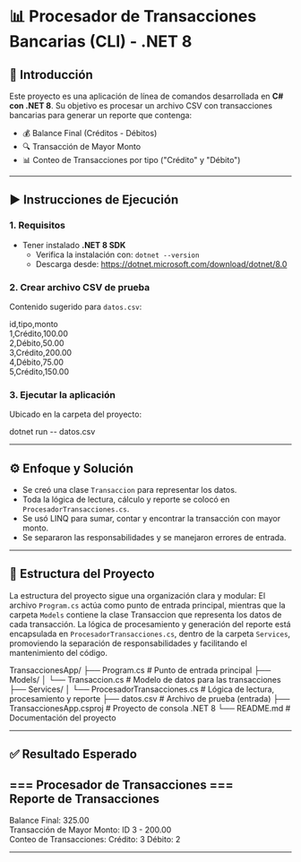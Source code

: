 # 📊 Procesador de Transacciones Bancarias (CLI) - .NET 8

## 🧾 Introducción

Este proyecto es una aplicación de línea de comandos desarrollada en **C# con .NET 8**. Su objetivo es procesar un archivo CSV con transacciones bancarias para generar un reporte que contenga:

- 💰 Balance Final (Créditos - Débitos)
- 🔍 Transacción de Mayor Monto
- 📊 Conteo de Transacciones por tipo ("Crédito" y "Débito")

---

## ▶️ Instrucciones de Ejecución

### 1. Requisitos

- Tener instalado **.NET 8 SDK**
  - Verifica la instalación con: `dotnet --version`
  - Descarga desde: https://dotnet.microsoft.com/download/dotnet/8.0

### 2. Crear archivo CSV de prueba

Contenido sugerido para `datos.csv`:

id,tipo,monto  
1,Crédito,100.00  
2,Débito,50.00  
3,Crédito,200.00  
4,Débito,75.00  
5,Crédito,150.00  

### 3. Ejecutar la aplicación

Ubicado en la carpeta del proyecto:

dotnet run -- datos.csv

---

## ⚙️ Enfoque y Solución

- Se creó una clase `Transaccion` para representar los datos.
- Toda la lógica de lectura, cálculo y reporte se colocó en `ProcesadorTransacciones.cs`.
- Se usó LINQ para sumar, contar y encontrar la transacción con mayor monto.
- Se separaron las responsabilidades y se manejaron errores de entrada.

---

## 📁 Estructura del Proyecto
La estructura del proyecto sigue una organización clara y modular: 
El archivo `Program.cs` actúa como punto de entrada principal, mientras que la carpeta `Models` contiene la clase Transaccion que representa los datos de cada transacción. 
La lógica de procesamiento y generación del reporte está encapsulada en `ProcesadorTransacciones.cs`, dentro de la carpeta `Services`, promoviendo la separación de responsabilidades y facilitando el mantenimiento del código.

TransaccionesApp/
├── Program.cs                     # Punto de entrada principal
├── Models/
│   └── Transaccion.cs             # Modelo de datos para las transacciones
├── Services/
│   └── ProcesadorTransacciones.cs # Lógica de lectura, procesamiento y reporte
├── datos.csv                      # Archivo de prueba (entrada)
├── TransaccionesApp.csproj        # Proyecto de consola .NET 8
└── README.md                      # Documentación del proyecto

---

## ✅ Resultado Esperado

=== Procesador de Transacciones ===  
Reporte de Transacciones  
---------------------------------------------  
Balance Final: 325.00  
Transacción de Mayor Monto: ID 3 - 200.00  
Conteo de Transacciones: Crédito: 3 Débito: 2  

---

